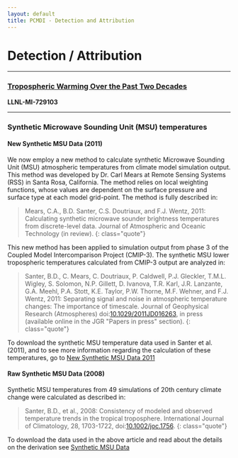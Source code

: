```yaml
---
layout: default
title: PCMDI - Detection and Attribution
---
```


# Detection / Attribution

---

### [Tropospheric Warming Over the Past Two Decades][twotptd]
**LLNL-MI-729103** 

---

### Synthetic Microwave Sounding Unit (MSU) temperatures

#### New Synthetic MSU Data (2011)

We now employ a new method to calculate synthetic Microwave Sounding Unit (MSU) atmospheric temperatures from climate model simulation output. This method was developed by Dr. Carl Mears at Remote Sensing Systems (RSS) in Santa Rosa, California. The method relies on local weighting functions, whose values are dependent on the surface pressure and surface type at each model grid-point. The method is fully described in:

> Mears, C.A., B.D. Santer, C.S. Doutriaux, and F.J. Wentz, 2011: Calculating synthetic microwave sounder brightness temperatures from discrete-level data. Journal of Atmospheric and Oceanic Technology (in review).
{: class="quote"}

This new method has been applied to simulation output from phase 3 of the Coupled Model Intercomparison Project (CMIP-3). The synthetic MSU lower tropospheric temperatures calculated from CMIP-3 output are analyzed in:

> Santer, B.D., C. Mears, C. Doutriaux, P. Caldwell, P.J. Gleckler, T.M.L. Wigley, S. Solomon, N.P. Gillett, D. Ivanova, T.R. Karl, J.R. Lanzante, G.A. Meehl, P.A. Stott, K.E. Taylor, P.W. Thorne, M.F. Wehner, and F.J. Wentz, 2011: Separating signal and noise in atmospheric temperature changes: The importance of timescale. Journal of Geophysical Research (Atmospheres) doi:[10.1029/2011JD016263][DOI1], in press (available online in the JGR "Papers in press" section).
{: class="quote"}

To download the synthetic MSU temperature data used in Santer et al. (2011), and to see more information regarding the calculation of these temperatures, go to [New Synthetic MSU Data 2011][synth2011]

#### Raw Synthetic MSU Data (2008) 

Synthetic MSU temperatures from 49 simulations of 20th century climate change were calculated as described in:

> Santer, B.D., et al., 2008: Consistency of modeled and observed temperature trends in the tropical troposphere. International Journal of Climatology, 28, 1703-1722, doi:[10.1002/joc.1756][DOI2].
{: class="quote"}

To download the data used in the above article and read about the details on the derivation see 
[Synthetic MSU Data][synth]

[twotptd]: {{site.url}}/projects/ben/index.html
[DOI1]: http://dx.doi.org/doi:10.1029/2011JD016263
[synth2011]: {{site.url}}/projects/msu/index.html
[DOI2]: http://dx.doi.org/10.1002/joc.1756
[synth]: {{site.url}}/projects/msu/index.html